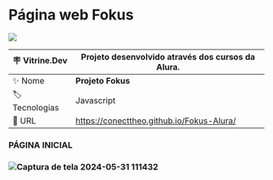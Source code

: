 # Página web Fokus
<p align="left"><img loading="lazy" src="http://img.shields.io/static/v1?label=STATUS&message=%20CONCLUIDO&color=GREEN&style=for-the-badge"/>
</p>



| :placard: Vitrine.Dev |  Projeto desenvolvido através dos cursos da Alura.   |
| -------------  | --- |
| :sparkles: Nome        | **Projeto Fokus**
| :label: Tecnologias | Javascript
| :rocket: URL         | https://conecttheo.github.io/Fokus-Alura/

<h3>PÁGINA INICIAL<h3/>



![Captura de tela 2024-05-31 111432](https://github.com/conecttheo/Fokus-Alura/assets/127543588/a5de3ffc-23cf-4001-9627-ba10360a8217)
